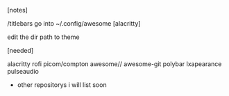 
[notes]

/titlebars go into ~/.config/awesome
[alacritty]

edit the dir path to theme

[needed]

alacritty
rofi
picom/compton
awesome// awesome-git
polybar
lxapearance
pulseaudio

- other repositorys i will list soon
